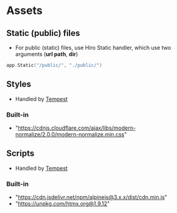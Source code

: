 # Assets

## Static (public) files
- For public (static) files, use Hiro Static handler, which use two arguments (**url path**, **dir**)

```go
app.Static("/public/", "./public/")
```

## Styles
- Handled by <a href="/docs/packages/tempest/" target="_blank">Tempest</a>

### Built-in
- "https://cdnjs.cloudflare.com/ajax/libs/modern-normalize/2.0.0/modern-normalize.min.css"

## Scripts
- Handled by <a href="/docs/packages/tempest/" target="_blank">Tempest</a>

### Built-in
- "https://cdn.jsdelivr.net/npm/alpinejs@3.x.x/dist/cdn.min.js"
- "https://unpkg.com/htmx.org@1.9.12"